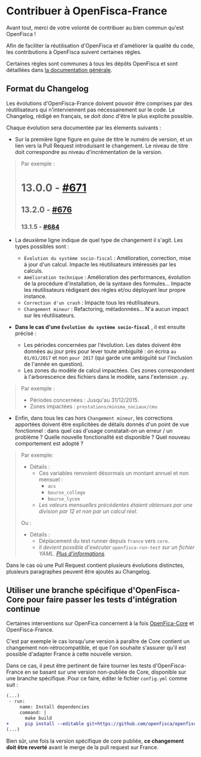 # Contribuer à OpenFisca-France

Avant tout, merci de votre volonté de contribuer au bien commun qu'est OpenFisca !

Afin de faciliter la réutilisation d'OpenFisca et d'améliorer la qualité du code, les contributions à OpenFisca suivent certaines règles.

Certaines règles sont communes à tous les dépôts OpenFisca et sont détaillées dans [la documentation générale](https://openfisca.org/doc/contribute/guidelines.html).


## Format du Changelog

Les évolutions d'OpenFisca-France doivent pouvoir être comprises par des réutilisateurs qui n'interviennent pas nécessairement sur le code. Le Changelog, rédigé en français, se doit donc d'être le plus explicite possible.

Chaque évolution sera documentée par les élements suivants :

- Sur la première ligne figure en guise de titre le numéro de version, et un lien vers la Pull Request introduisant le changement. Le niveau de titre doit correspondre au niveau d'incrémentation de la version.

> Par exemple :
> # 13.0.0 - [#671](https://github.com/openfisca/openfisca-france/pull/671)
>
> ## 13.2.0 - [#676](https://github.com/openfisca/openfisca-france/pull/676)
>
> ### 13.1.5 - [#684](https://github.com/openfisca/openfisca-france/pull/684)

- La deuxième ligne indique de quel type de changement il s'agit. Les types possibles sont :
  - `Évolution du système socio-fiscal` : Amélioration, correction, mise à jour d'un calcul. Impacte les réutilisateurs intéressés par les calculs.
  - `Amélioration technique` : Amélioration des performances, évolution de la procédure d'installation, de la syntaxe des formules… Impacte les réutilisateurs rédigeant des règles et/ou déployant leur propre instance.
  - `Correction d'un crash` : Impacte tous les réutilisateurs.
  - `Changement mineur` : Refactoring, métadonnées… N'a aucun impact sur les réutilisateurs.

- **Dans le cas d'une `Évolution du système socio-fiscal`** , il est ensuite précisé :
  - Les périodes concernées par l'évolution. Les dates doivent être données au jour près pour lever toute ambiguïté : on écrira `au 01/01/2017` et non `pour 2017` (qui garde une ambiguïté sur l'inclusion de l'année en question).
  - Les zones du modèle de calcul impactées. Ces zones correspondent à l'arborescence des fichiers dans le modèle, sans l'extension `.py`.

> Par exemple :
> - Périodes concernées : Jusqu'au 31/12/2015.
> - Zones impactées : `prestations/minima_sociaux/cmu`

- Enfin, dans tous les cas hors `Changement mineur`, les corrections apportées doivent être explicitées de détails donnés d'un point de vue fonctionnel : dans quel cas d'usage constatait-on un erreur / un problème ? Quelle nouvelle fonctionalité est disponible ? Quel nouveau comportement est adopté ?

> Par exemple:
>
> * Détails :
>   - Ces variables renvoient désormais un montant annuel et non mensuel :
>     - `acs`
>     - `bourse_college`
>     - `bourse_lycee`
>   - _Les valeurs mensuelles précédentes étaient obtenues par une division par 12 et non par un calcul réel._
>
> Ou :
>
> * Détails :
>   - Déplacement du test runner depuis `france` vers `core`.
>   - _Il devient possible d'exécuter `openfisca-run-test` sur un fichier YAML. [Plus d'informations](https://openfisca.org/doc/openfisca-python-api/openfisca-run-test.html)._

Dans le cas où une Pull Request contient plusieurs évolutions distinctes, plusieurs paragraphes peuvent être ajoutés au Changelog.

## Utiliser une branche spécifique d'OpenFisca-Core pour faire passer les tests d'intégration continue

Certaines interventions sur OpenFica concernent à la fois [OpenFica-Core](https://github.com/openfisca/openfisca-core) et OpenFisca-France.

C'est par exemple le cas lorsqu'une version à paraître de Core contient un changement non-rétrocompatible, et que l'on souhaite s'assurer qu'il est possible d'adapter France à cette nouvelle version.

Dans ce cas, il peut être pertinent de faire tourner les tests d'OpenFisca-France en se basant sur une version non-publiée de Core, disponible sur une branche spécifique. Pour ce faire, éditer le fichier `config.yml` comme suit :

```diff
(...)
 - run:
     name: Install dependencies
     command: |
       make build
+      pip install --editable git+https://github.com/openfisca/openfisca-core.git@BRANCH_NAME#egg=OpenFisca-Core  # use a specific branch of OpenFisca-Core
(...)
```

Bien sûr, une fois la version spécifique de core publiée, **ce changement doit être reverté** avant le merge de la pull request sur France.

